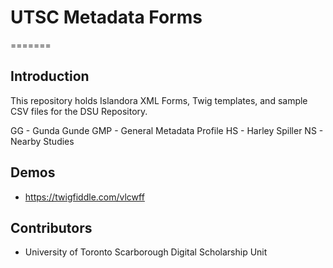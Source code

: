 # UTSC Metadata Forms
=======

## Introduction

This repository holds Islandora XML Forms, Twig templates, and sample CSV files for the DSU Repository.

GG - Gunda Gunde
GMP - General Metadata Profile
HS - Harley Spiller
NS - Nearby Studies

## Demos

- https://twigfiddle.com/vlcwff

## Contributors

- University of Toronto Scarborough Digital Scholarship Unit
